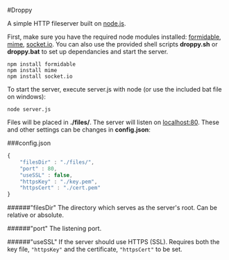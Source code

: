#Droppy

A simple HTTP fileserver built on [node.js](http://nodejs.org/).

First, make sure you have the required node modules installed: [formidable](https://github.com/felixge/node-formidable), [mime](https://github.com/broofa/node-mime), [socket.io](https://github.com/learnboost/socket.io). You can also use the provided shell scripts **droppy.sh** or **droppy.bat** to set up dependancies and start the server.

    npm install formidable
    npm install mime
    npm install socket.io

To start the server, execute server.js with node (or use the included bat file on windows):

    node server.js

Files will be placed in **./files/**. The server will listen on [localhost:80](http://localhost/). These and other settings can be changes in **config.json**:

###config.json

````javascript
{
    "filesDir" : "./files/",
    "port" : 80,
    "useSSL" : false,
    "httpsKey" : "./key.pem",
    "httpsCert" : "./cert.pem"
}
````

######"filesDir"
The directory which serves as the server's root. Can be relative or absolute.

######"port"
The listening port.

######"useSSL"
If the server should use HTTPS (SSL). Requires both the key file, `"httpsKey"` and the certificate, `"httpsCert"` to be set.
